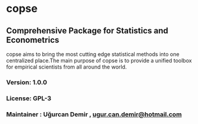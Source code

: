 
# copse

## Comprehensive Package for Statistics and Econometrics

copse aims to bring the most cutting edge statistical methods into one centralized place.The main purpose of copse is to provide a unified toolbox for empirical scientists from all around the world.

### Version: 1.0.0

### License: GPL-3

### Maintainer : Uğurcan Demir , ugur.can.demir@hotmail.com
